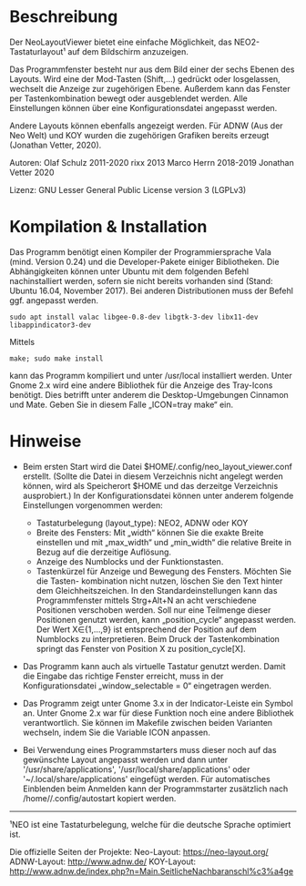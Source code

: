 Beschreibung
========================================================================

Der NeoLayoutViewer bietet eine einfache Möglichkeit, das NEO2-
Tastaturlayout¹ auf dem Bildschirm anzuzeigen.

Das Programmfenster besteht nur aus dem Bild einer der sechs Ebenen des Layouts.
Wird eine der Mod-Tasten (Shift,…) gedrückt oder losgelassen, wechselt die Anzeige zur zugehörigen
Ebene. Außerdem kann das Fenster per Tastenkombination bewegt oder ausgeblendet werden.
Alle Einstellungen können über eine Konfigurationsdatei angepasst werden.

Andere Layouts können ebenfalls angezeigt werden. Für ADNW (Aus der Neo Welt) und KOY wurden die zugehörigen Grafiken bereits erzeugt (Jonathan Vetter, 2020).

Autoren:
	Olaf Schulz 2011-2020
	rixx 2013
	Marco Herrn 2018-2019
	Jonathan Vetter 2020


Lizenz: GNU Lesser General Public License version 3 (LGPLv3)



Kompilation & Installation
========================================================================

Das Programm benötigt einen Kompiler der Programmiersprache Vala (mind. Version 0.24)
und die Developer-Pakete einiger Bibliotheken. Die Abhängigkeiten können unter Ubuntu
mit dem folgenden Befehl nachinstalliert werden, sofern sie nicht bereits vorhanden sind
(Stand: Ubuntu 16.04, November 2017). Bei anderen Distributionen muss der Befehl ggf. angepasst werden.

    sudo apt install valac libgee-0.8-dev libgtk-3-dev libx11-dev libappindicator3-dev

Mittels

    make; sudo make install

kann das Programm kompiliert und unter /usr/local installiert werden.
Unter Gnome 2.x wird eine andere Bibliothek für die Anzeige des Tray-Icons benötigt. Dies betrifft unter anderem die Desktop-Umgebungen Cinnamon und Mate.
Geben Sie in diesem Falle „ICON=tray make“ ein. 


Hinweise
========================================================================

* Beim ersten Start wird die Datei $HOME/.config/neo_layout_viewer.conf
	erstellt. (Sollte die Datei in diesem Verzeichnis nicht angelegt werden können,
	wird als Speicherort $HOME und das derzeitge Verzeichnis ausprobiert.)
	In der Konfigurationsdatei können unter anderem folgende Einstellungen vorgenommen
	werden:

	- Tastaturbelegung (layout_type): NEO2, ADNW oder KOY
	- Breite des Fensters: Mit „width“ können Sie die exakte Breite einstellen und 
    mit „max_width“ und „min_width“ die relative Breite in Bezug auf 
    die derzeitige Auflösung.
	- Anzeige des Numblocks und der Funktionstasten.
	- Tastenkürzel für Anzeige und Bewegung des Fensters. Möchten Sie die Tasten-
		kombination nicht nutzen, löschen Sie den Text hinter dem Gleichheitszeichen.
		In den Standardeinstellungen kann das Programmfenster mittels Strg+Alt+N an
		acht verschiedene Positionen verschoben werden. Soll nur eine Teilmenge dieser
		Positionen genutzt werden, kann „position_cycle“ angepasst werden.
		Der Wert X∈{1,…,9} ist entsprechend der Position auf dem Numblocks zu interpretieren.
		Beim Druck der Tastenkombination springt das Fenster von Position X zu 
    position_cycle[X].

* Das Programm kann auch als virtuelle Tastatur genutzt werden. Damit die Eingabe
  das richtige Fenster erreicht, muss in der Konfigurationsdatei
  „window_selectable = 0“ eingetragen werden.

* Das Programm zeigt unter Gnome 3.x in der Indicator-Leiste ein Symbol an.
  Unter Gnome 2.x war für diese Funktion noch eine andere Bibliothek
  verantwortlich. Sie können im Makefile zwischen beiden Varianten wechseln,
  indem Sie die Variable ICON anpassen.

* Bei Verwendung eines Programmstarters muss dieser noch auf das gewünschte Layout
  angepasst werden und dann unter '/usr/share/applications',
  '/usr/local/share/applications' oder '~/.local/share/applications' 
  eingefügt werden.
  Für automatisches Einblenden beim Anmelden kann der Programmstarter zusätzlich
  nach /home/<user>/.config/autostart kopiert werden.

______________________________________________________________________

¹NEO ist eine Tastaturbelegung, welche für die deutsche Sprache optimiert ist.

Die offizielle Seiten der Projekte:
Neo-Layout:     https://neo-layout.org/
ADNW-Layout:    http://www.adnw.de/
KOY-Layout:     http://www.adnw.de/index.php?n=Main.SeitlicheNachbaranschl%c3%a4ge

